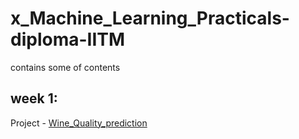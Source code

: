 # x_Machine_Learning_Practicals-diploma-IITM
contains some of contents 

## week 1:
  Project - [Wine_Quality_prediction](https://www.kaggle.com/code/shailx/wine-quality-prediction-end-to-end-ml-projects/edit)
